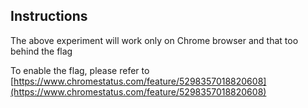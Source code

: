 ## Instructions 

The above experiment will work only on Chrome browser and that too behind the flag

To enable the flag, please refer to [https://www.chromestatus.com/feature/5298357018820608](https://www.chromestatus.com/feature/5298357018820608)
